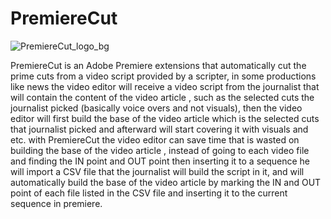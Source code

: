 # PremiereCut
![PremiereCut_logo_bg](https://github.com/Ronvaknins/PremiereCut/assets/48179479/5e456a05-8de6-4b75-96d2-8b5cd444a2d8)




PremiereCut is an Adobe Premiere extensions that automatically cut the prime cuts from a video script provided by a scripter, in some productions like news the video editor will receive a video script from the journalist that will contain the content of the video article , such as the selected cuts the journalist picked (basically voice overs and not visuals), then the video editor will first build the base of the video article which is the selected cuts that journalist picked and afterward will start covering it with visuals and etc.
with PremiereCut the video editor can save time that is wasted on building the base of the video article , instead of going to each video file and finding the IN point and OUT point then inserting it to a sequence he will import a CSV file that the journalist will build the script in it, and will automatically build the base of the video article by marking the IN and OUT point of each file listed in the CSV file and inserting it to the current sequence in premiere.

